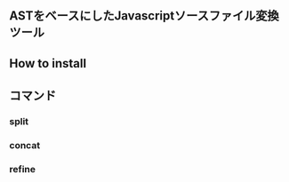 ASTをベースにしたJavascriptソースファイル変換ツール
----

## How to install



## コマンド

### split

### concat

### refine

